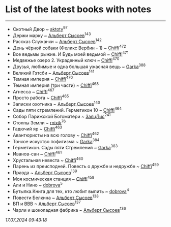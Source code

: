 # List of the latest books with notes
---

* Скотный Двор ~ [aktoty](users/275/275766107-vkontakte)<sup>97</sup>
* Держи марку ~ [Альберт Сысоев](users/474/47446642-vkontakte)<sup>143</sup>
* Рассказ Служанки ~ [Альберт Сысоев](users/474/47446642-vkontakte)<sup>142</sup>
* День чёрной собаки (Феликс Вербин - 1) ~ [Chiffi](users/105/105831994080785626680-google)<sup>472</sup>
* Все ведьмы рыжие. И Будь моей ведьмой ~ [Chiffi](users/105/105831994080785626680-google)<sup>471</sup>
* Медвежье озеро 2. Украденный ключ ~ [Chiffi](users/105/105831994080785626680-google)<sup>470</sup>
* Друзья, любимые и одна большая ужасная вещь ~ [Garka](users/115/115753719718250012620-google)<sup>388</sup>
* Великий Гэтсби ~ [Альберт Сысоев](users/474/47446642-vkontakte)<sup>141</sup>
* Темная империя ~ [Chiffi](users/105/105831994080785626680-google)<sup>470</sup>
* Темная империя (три части) ~ [Chiffi](users/105/105831994080785626680-google)<sup>468</sup>
* Агнесса ~ [Chiffi](users/105/105831994080785626680-google)<sup>467</sup>
* Просто работа ~ [Chiffi](users/105/105831994080785626680-google)<sup>465</sup>
* Записки охотника ~ [Альберт Сысоев](users/474/47446642-vkontakte)<sup>140</sup>
* Сады пяти стремлений. Герметикон 10 ~ [Chiffi](users/105/105831994080785626680-google)<sup>464</sup>
* Собор Парижской Богоматери ~ [ЗаяцЛис](users/112/112388384595246311466-google)<sup>241</sup>
* Столпы Земли ~ [rnixik](users/116/116191270391964650818-google)<sup>76</sup>
* Гадючий яр ~ [Chiffi](users/105/105831994080785626680-google)<sup>463</sup>
* Авантюристы на всю голову ~ [Chiffi](users/105/105831994080785626680-google)<sup>462</sup>
* Тонкое искуство пофигизма ~ [Garka](users/115/115753719718250012620-google)<sup>384</sup>
* Герметикон. Сады пяти Стремлений ~ [Garka](users/115/115753719718250012620-google)<sup>383</sup>
* Иванов-сан ~ [Chiffi](users/105/105831994080785626680-google)<sup>461</sup>
* Хрустальная невеста ~ [Chiffi](users/105/105831994080785626680-google)<sup>460</sup>
* Парень из преисподней. Повесть о дружбе и недружбе ~ [Chiffi](users/105/105831994080785626680-google)<sup>459</sup>
* Правда ~ [Альберт Сысоев](users/474/47446642-vkontakte)<sup>139</sup>
* Моя космическая станция ~ [Chiffi](users/105/105831994080785626680-google)<sup>458</sup>
* Али и Нино ~ [dobrova](users/606/6069210-vkontakte)<sup>5</sup>
* Бутылка.Книга для тех, кто любит выпить ~ [dobrova](users/606/6069210-vkontakte)<sup>4</sup>
* Повести Белкина ~ [Альберт Сысоев](users/474/47446642-vkontakte)<sup>138</sup>
* ВП и ВВВ ~ [Альберт Сысоев](users/474/47446642-vkontakte)<sup>137</sup>
* Чарли и шоколадная фабрика ~ [Альберт Сысоев](users/474/47446642-vkontakte)<sup>136</sup>


_17.07.2024 09:43:18_
